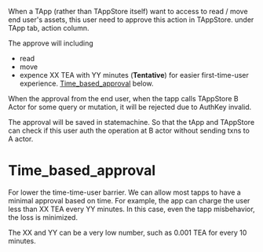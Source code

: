 When a TApp (rather than TAppStore itself) want to access to read / move end user's assets, this user need to approve this action in TAppStore. under TApp tab, action column.

The approve will including

* read
* move
* expence XX TEA with YY minutes  (**Tentative**) for easier first-time-user experience. [Time_based_approval](special_approval.md#time-based-approval) below.

When the approval from the end user, when the tapp calls TAppStore B Actor for some query or mutation, it  will be rejected due to AuthKey invalid.

The approval will be saved in statemachine. So that the tApp and TAppStore can check if this user auth the operation at B actor without sending txns to A actor.

# Time_based_approval

For lower the time-time-user barrier. We can allow most tapps to have a minimal approval based on time. 
For example, the app can charge the user less than XX TEA every YY minutes.
In this case, even the tapp misbehavior, the loss is minimized.

The XX and YY can be a very low number, such as 0.001 TEA for every 10 minutes.

